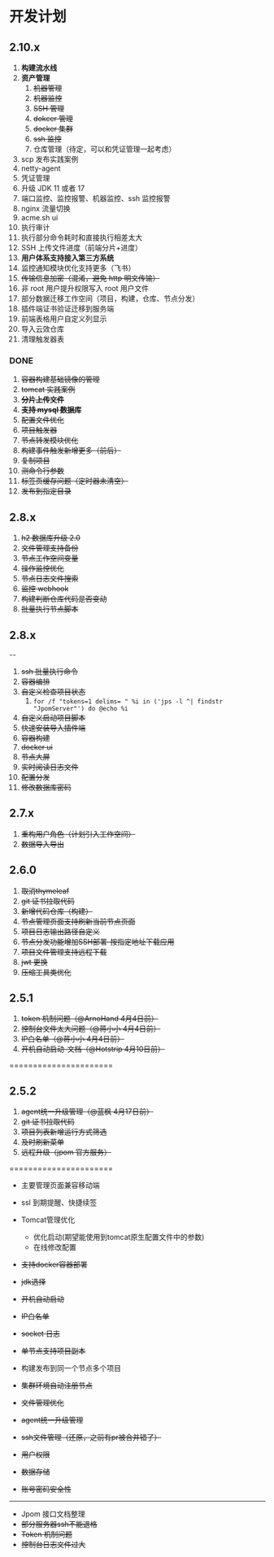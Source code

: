 # 开发计划

## 2.10.x

1. **构建流水线**
2. **资产管理**
    1. ~~机器管理~~
    2. ~~机器监控~~
    3. ~~SSH 管理~~
    4. ~~dokcer 管理~~
    5. ~~docker 集群~~
    6. ~~ssh 监控~~
    7. 仓库管理（待定，可以和凭证管理一起考虑）
3. scp 发布实践案例
4. netty-agent
5. 凭证管理
6. 升级 JDK 11 或者 17
7. 端口监控、监控报警、机器监控、ssh 监控报警
8. nginx 流量切换
9. acme.sh ui
10. 执行审计
11. 执行部分命令耗时和直接执行相差太大
12. SSH 上传文件进度（前端分片+进度）
13. **用户体系支持接入第三方系统**
14. 监控通知模块优化支持更多（飞书）
15. ~~传输信息加密（混淆，避免 http 明文传输）~~
16. 非 root 用户提升权限写入 root 用户文件
17. 部分数据迁移工作空间（项目，构建，仓库、节点分发）
18. 插件端证书验证迁移到服务端
19. 前端表格用户自定义列显示
20. 导入云效仓库
21. 清理触发器表

### DONE

1. ~~容器构建基础镜像的管理~~
2. ~~tomcat 实践案例~~
3. ~~**分片上传文件**~~
4. ~~**支持 mysql 数据库**~~
5. ~~配置文件优化~~
6. ~~项目触发器~~
7. ~~节点转发模块优化~~
8. ~~构建事件触发新增更多（前后）~~
9. ~~复制项目~~
10. ~~测命令行参数~~
11. ~~标签页缓存问题（定时器未清空）~~
12. ~~发布到指定目录~~

## 2.8.x

1. ~~h2 数据库升级 2.0~~
2. ~~文件管理支持备份~~
3. ~~节点工作空间变量~~
4. ~~操作监控优化~~
5. ~~节点日志文件搜索~~
6. ~~监控 webhook~~
7. ~~构建判断仓库代码是否变动~~
8. ~~批量执行节点脚本~~

## 2.8.x
--

1. ~~ssh 批量执行命令~~
2. ~~容器编排~~
3. ~~自定义检查项目状态~~
	1. `for /f "tokens=1 delims= " %i in ('jps -l ^| findstr "JpomServer"') do @echo %i`
4. ~~自定义启动项目脚本~~
5. ~~快速安装导入插件端~~
6. ~~容器构建~~
7. ~~docker ui~~
8. ~~节点大屏~~
9. ~~实时阅读日志文件~~
10. ~~配置分发~~
11. ~~修改数据库密码~~

## 2.7.x

1. ~~重构用户角色（计划引入工作空间）~~
2. ~~数据导入导出~~

## 2.6.0

1. ~~取消thymeleaf~~
2. ~~git 证书拉取代码~~
3. ~~新增代码仓库（构建）~~
4. ~~节点管理页面支持刷新当前节点页面~~
5. ~~项目日志输出路径自定义~~
6. ~~节点分发功能增加SSH部署-按指定地址下载应用~~
7. ~~项目文件管理支持远程下载~~
8. ~~jwt 更换~~
9. ~~压缩工具类优化~~

## 2.5.1

1. ~~token 机制问题（@ArnoHand 4月4日前）~~
2. ~~控制台文件太大问题（@蒋小小 4月4日前）~~
3. ~~IP白名单（@蒋小小 4月4日前）~~
4. ~~开机自动启动-文档（@Hotstrip 4月10日前）~~

======================

## 2.5.2

1. ~~agent统一升级管理（@蓝枫 4月17日前）~~
2. ~~git 证书拉取代码~~
3. ~~项目列表新增运行方式筛选~~
4. ~~及时刷新菜单~~
5. ~~远程升级（jpom 官方服务）~~

======================

* 主要管理页面兼容移动端
* ssl 到期提醒、快捷续签
* Tomcat管理优化
	* 优化启动(期望能使用到tomcat原生配置文件中的参数)
	* 在线修改配置
* ~~支持docker容器部署~~
* ~~jdk选择~~
* ~~开机自动启动~~
* ~~IP白名单~~
* ~~socket 日志~~
* ~~单节点支持项目副本~~
* 构建发布到同一个节点多个项目
* ~~集群环境自动注册节点~~
* ~~文件管理优化~~
* ~~agent统一升级管理~~
* ~~ssh文件管理（还原，之前有pr被合并错了）~~


* ~~用户权限~~
* ~~数据存储~~
* ~~账号密码安全性~~

--------------------

* Jpom 接口文档整理
* ~~部分服务器ssh不能退格~~
* ~~Token 机制问题~~
* ~~控制台日志文件过大~~
   
